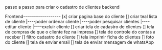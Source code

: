 passo a passo para criar o cadastro de clientes
backend

Frontend-------------------
[x] criar pagina base do cliente
[] criar teal lista de cliente
|----poder ordenar cliente
|----poder pesquisar clientes
|----editar cliente
|----excluir cliente
[] criar tela de cadastro de clientes
[] tela de compras de que o cliente fez na impresa
[] tela de controle do contas a receber
[] filtro cadastro de cliente
[] tela imprimir ficha do clientes
[] foto do cliente
[] tela de enviar email
[] tela de enviar mensagem de whatsApp
